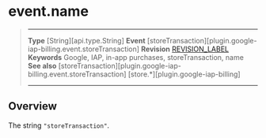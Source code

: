 # event.name

> --------------------- ------------------------------------------------------------------------------------------
> __Type__              [String][api.type.String]
> __Event__             [storeTransaction][plugin.google-iap-billing.event.storeTransaction]
> __Revision__          [REVISION_LABEL](REVISION_URL)
> __Keywords__          Google, IAP, in-app purchases, storeTransaction, name
> __See also__			[storeTransaction][plugin.google-iap-billing.event.storeTransaction]
>						[store.*][plugin.google-iap-billing]
> --------------------- ------------------------------------------------------------------------------------------

## Overview

The string `"storeTransaction"`.
